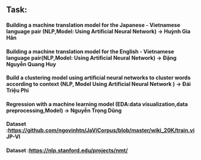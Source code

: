 ## Task:


#### Building a machine translation model for the Japanese - Vietnamese language pair (NLP,Model: Using Artificial Neural Network) -> Huỳnh Gia Hân

#### Building a machine translation model for the English - Vietnamese language pair(NLP,Model:  Using Artificial Neural Network) -> Đặng Nguyễn Quang Huy

#### Build a clustering model using artificial neural networks to cluster words according to context (NLP, Model Using Artificial Neural Network ) -> Đái Triệu Phi

#### Regression with a machine learning model (EDA:data visualization,data preprocessing,Model) -> Nguyễn Trọng Dũng


#### Dataset :https://github.com/ngovinhtn/JaViCorpus/blob/master/wiki_20K/train.vi JP-VI
#### Dataset :https://nlp.stanford.edu/projects/nmt/
